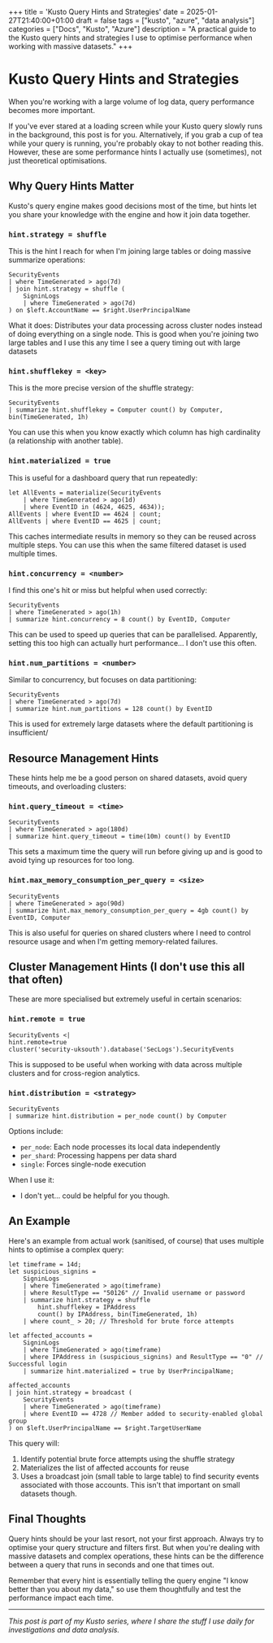 +++
title = 'Kusto Query Hints and Strategies'
date = 2025-01-27T21:40:00+01:00
draft = false
tags = ["kusto", "azure", "data analysis"]
categories = ["Docs", "Kusto", "Azure"]
description = "A practical guide to the Kusto query hints and strategies I use to optimise performance when working with massive datasets."
+++

# Kusto Query Hints and Strategies

When you're working with a large volume of log data, query performance becomes more important.

If you've ever stared at a loading screen while your Kusto query slowly runs in the background, this post is for you. Alternatively, if you grab a cup of tea while your query is running, you're probably okay to not bother reading this. However, these are some performance hints I actually use (sometimes), not just theoretical optimisations.

## Why Query Hints Matter

Kusto's query engine makes good decisions most of the time, but hints let you share your knowledge with the engine and how it join data together.

### `hint.strategy = shuffle`

This is the hint I reach for when I'm joining large tables or doing massive summarize operations:

```kusto
SecurityEvents
| where TimeGenerated > ago(7d)
| join hint.strategy = shuffle (
    SigninLogs 
    | where TimeGenerated > ago(7d)
) on $left.AccountName == $right.UserPrincipalName
```

What it does: Distributes your data processing across cluster nodes instead of doing everything on a single node. This is good when you're joining two large tables and I use this any time I see a query timing out with large datasets

### `hint.shufflekey = <key>`

This is the more precise version of the shuffle strategy:

```kusto
SecurityEvents
| summarize hint.shufflekey = Computer count() by Computer, bin(TimeGenerated, 1h)
```

You can use this when you know exactly which column has high cardinality (a relationship with another table).

### `hint.materialized = true`

This is useful for a dashboard query that run repeatedly:

```kusto
let AllEvents = materialize(SecurityEvents 
    | where TimeGenerated > ago(1d)
    | where EventID in (4624, 4625, 4634));
AllEvents | where EventID == 4624 | count;
AllEvents | where EventID == 4625 | count;
```

This caches intermediate results in memory so they can be reused across multiple steps. You can use this when the same filtered dataset is used multiple times.

### `hint.concurrency = <number>`

I find this one's hit or miss but helpful when used correctly:

```kusto
SecurityEvents
| where TimeGenerated > ago(1h)
| summarize hint.concurrency = 8 count() by EventID, Computer
```

This can be used to speed up queries that can be parallelised. Apparently, setting this too high can actually hurt performance... I don't use this often.

### `hint.num_partitions = <number>`

Similar to concurrency, but focuses on data partitioning:

```kusto
SecurityEvents
| where TimeGenerated > ago(7d)
| summarize hint.num_partitions = 128 count() by EventID
```

This is used for extremely large datasets where the default partitioning is insufficient/

## Resource Management Hints

These hints help me be a good person on shared datasets, avoid query timeouts, and overloading clusters:

### `hint.query_timeout = <time>`

```kusto
SecurityEvents
| where TimeGenerated > ago(180d)
| summarize hint.query_timeout = time(10m) count() by EventID
```

This sets a maximum time the query will run before giving up and is good to avoid tying up resources for too long.

### `hint.max_memory_consumption_per_query = <size>`

```kusto
SecurityEvents
| where TimeGenerated > ago(90d)
| summarize hint.max_memory_consumption_per_query = 4gb count() by EventID, Computer
```

This is also useful for queries on shared clusters where I need to control resource usage and when I'm getting memory-related failures.

## Cluster Management Hints (I don't use this all that often)

These are more specialised but extremely useful in certain scenarios:

### `hint.remote = true`

```kusto
SecurityEvents <| 
hint.remote=true
cluster('security-uksouth').database('SecLogs').SecurityEvents
```

This is supposed to be useful when working with data across multiple clusters and for cross-region analytics.

### `hint.distribution = <strategy>`

```kusto
SecurityEvents
| summarize hint.distribution = per_node count() by Computer
```

Options include:
- `per_node`: Each node processes its local data independently
- `per_shard`: Processing happens per data shard
- `single`: Forces single-node execution

When I use it:
- I don't yet... could be helpful for you though.

## An Example

Here's an example from actual work (sanitised, of course) that uses multiple hints to optimise a complex query:

```kusto
let timeframe = 14d;
let suspicious_signins = 
    SigninLogs
    | where TimeGenerated > ago(timeframe)
    | where ResultType == "50126" // Invalid username or password
    | summarize hint.strategy = shuffle 
        hint.shufflekey = IPAddress
        count() by IPAddress, bin(TimeGenerated, 1h)
    | where count_ > 20; // Threshold for brute force attempts

let affected_accounts = 
    SigninLogs
    | where TimeGenerated > ago(timeframe)
    | where IPAddress in (suspicious_signins) and ResultType == "0" // Successful login
    | summarize hint.materialized = true by UserPrincipalName;

affected_accounts
| join hint.strategy = broadcast (
    SecurityEvents
    | where TimeGenerated > ago(timeframe)
    | where EventID == 4728 // Member added to security-enabled global group
) on $left.UserPrincipalName == $right.TargetUserName
```

This query will:
1. Identify potential brute force attempts using the shuffle strategy
2. Materializes the list of affected accounts for reuse
3. Uses a broadcast join (small table to large table) to find security events associated with those accounts. This isn't that important on small datasets though.

## Final Thoughts

Query hints should be your last resort, not your first approach. Always try to optimise your query structure and filters first. But when you're dealing with massive datasets and complex operations, these hints can be the difference between a query that runs in seconds and one that times out.

Remember that every hint is essentially telling the query engine "I know better than you about my data," so use them thoughtfully and test the performance impact each time.

---

*This post is part of my Kusto series, where I share the stuff I use daily for investigations and data analysis.*